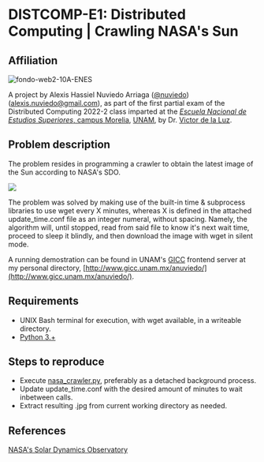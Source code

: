 # DISTCOMP-E1: Distributed Computing | Crawling NASA's Sun

## Affiliation

![fondo-web2-10A-ENES](https://user-images.githubusercontent.com/100146672/160222385-4576c60e-1005-4753-b34d-c5461658c11b.png)

A project by Alexis Hassiel Nuviedo Arriaga ([@nuviedo](https://github.com/nuviedo)) ([alexis.nuviedo@gmail.com](mailto:alexis.nuviedo@gmail.com)), as part of the first partial exam of the Distributed Computing 2022-2 class imparted at the [*Escuela Nacional de Estudios Superiores*, campus Morelia](https://www.enesmorelia.unam.mx/), [UNAM](https://www.unam.mx/), by Dr. [Victor de la Luz](https://github.com/itztli).

## Problem description

The problem resides in programming a crawler to obtain the latest image of the Sun according to NASA's SDO.

![](img/latest_1024_HMIIC.jpg)

The problem was solved by making use of the built-in time & subprocess libraries to use wget every X minutes, whereas X is defined in the attached update_time.conf file as an integer numeral, without spacing. Namely, the algorithm will, until stopped, read from said file to know it's next wait time, proceed to sleep it blindly, and then download the image with wget in silent mode.

A running demostration can be found in UNAM's [GICC](http://www.gicc.unam.mx/) frontend server at my personal directory, [http://www.gicc.unam.mx/anuviedo/](http://www.gicc.unam.mx/anuviedo/).

## Requirements
* UNIX Bash terminal for execution, with wget available, in a writeable directory.
* [Python 3.+](https://www.python.org/)

## Steps to reproduce

* Execute [nasa_crawler.py](nasa_crawler.py), preferably as a detached background process.
* Update update_time.conf with the desired amount of minutes to wait inbetween calls.
* Extract resulting .jpg from current working directory as needed. 


## References
[NASA's Solar Dynamics Observatory](https://sdo.gsfc.nasa.gov/)

